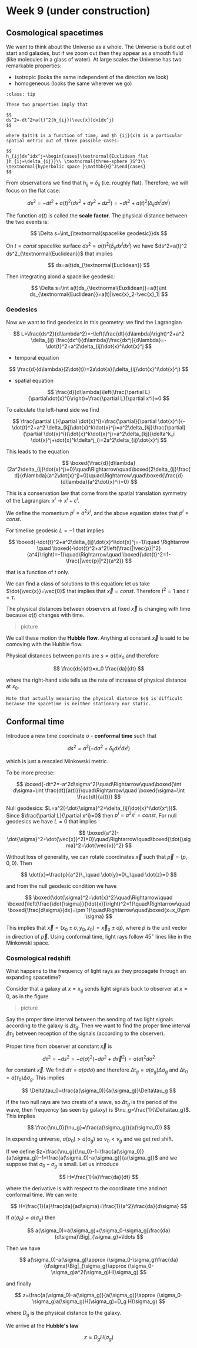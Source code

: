 # Week 9 (under construction)

## Cosmological spacetimes

We want to think about the Universe as a whole. The Universe is build out of start and galaxies, but if we zoom out then they appear as a smooth fluid (like molecules in a glass of water). At large scales the Universe has two remarkable properties:
- isotropic (looks the same independent of the direction we look)
- homogeneous (looks the same wherever we go)

```{admonition} Theorem
:class: tip

These two properties imply that

$$
ds^2=-dt^2+a(t)^2(h_{ij}(\vec{x})dxîdx^j)
$$

where $a(t)$ is a function of time, and $h_{ij}(x)$ is a particular spatial metric out of three possible cases:

$$
h_{ij}dx^idx^j=\begin{cases}\textnormal{Euclidean flat }h_{ij=\delta_{ij}}\\ \textnormal{three-sphere }S^3\\
\textnormal{hyperbolic space }\mathbb{H}^3\end{cases}
$$
```

From observations we find that $h_{ij}\approx \delta_{ij}$ (i.e. roughly flat). Therefore, we will focus on the flat case:

$$
ds^2=-dt^2+a(t)^2(dx^2+dy^2+dz^2)=-dt^2+a(t)^2(\delta_{ij}dx^idx^j)
$$

The function $a(t)$ is called the **scale factor**. The physical distance between the two events is:

$$
\Delta s=\int_{\textnormal{spacelike geodesic}}ds
$$

On $t=const$ spacelike surface $ds^2=a(t)^2(\delta_{ij}dx^idx^j)$ we have $ds^2=a(t)^2 ds^2_{\textnormal{Euclidean}}$ that implies

$$
ds=a(t)ds_{\textnormal{Euclidean}}
$$

Then integrating alond a spacelike geodesic:

$$
\Delta s=\int a(t)ds_{\textnormal{Euxlidean}}=a(t)\int ds_{\textnormal{Euclidean}}=a(t)|\vec{x}_2-\vec{x}_1|
$$

### Geodesics

Now we want to find geodesics in this geometry: we find the Lagrangian

$$
L=\frac{ds^2}{d\lambda^2}=-\left(\frac{dt}{d\lambda}\right)^2+a^2 \delta_{ij} \frac{dx^i}{d\lambda}\frac{dx^j}{d\lambda}=-\dot{t}^2+a^2\delta_{ij}\dot{x}^i\dot{x}^j
$$

- temporal equation

$$
\frac{d}{d\lambda}(2\dot{t})=2a\dot{a}(\delta_{ij}\dot{x}^i\dot{x}^j)
$$

- spatial equation

$$
\frac{d}{d\lambda}\left(\frac{\partial L}{\partial\dot{x}^i}\right)=\frac{\partial L}{\partial x^i}=0
$$

To calculate the left-hand side we find

$$
\frac{\partial L}{\partial \dot{x}^i}=\frac{\partial}{\partial \dot{x}^i}(-\dot{t}^2+a^2 \delta_{kj}\dot{x}^k\dot{x}^j)=a^2\delta_{kj}\frac{\partial}{\partial \dot{x}^i}(\dot{x}^k\dot{x}^j)=a^2\delta_{kj}(\delta^k_i \dot{x}^j+\dot{x}^k\delta^j_i)=2a^2\delta_{ij}\dot{x}^j
$$

This leads to the equation

$$
\boxed{\frac{d}{d\lambda}(2a^2\delta_{ij}\dot{x}^j)=0}\quad\Rightarrow\quad\boxed{2\delta_{ij}\frac{d}{d\lambda}(a^2\dot{x}^j)=0}\quad\Rightarrow\quad\boxed{\frac{d}{d\lambda}(a^2\dot{x}^i)=0}
$$

This is a conservation law that come from the spatial translation symmetry of the Lagrangian: $x^i\to x^i+c^i$.

We define the momentum $p^i=a^2\dot{x}^i$, and the above equation states that $p^i=const$.

For timelike geodesic $L=-1$ that implies

$$
\boxed{-\dot{t}^2+a^2\delta_{ij}\dot{x}^i\dot{x}^j=-1}\quad \Rightarrow \quad \boxed{-\dot{t}^2+a^2\left(\frac{|\vec{p}|^2}{a^4}\right)=-1}\quad\Rightarrow\quad \boxed{\dot{t}^2=1-\frac{|\vec{p}|^2}{a^2}}
$$

that is a function of $t$ only.

We can find a class of solutions to this equation: let us take $\dot{\vec{x}}=\vec{0}$ that implies that $\vec{x}=const$. Therefore $\dot{t}^2=1$ and $t=\tau$.

The physical distances between observers at fixed $\vec{x}$ is changing with time because $a(t)$ changes with time.

>picture

We call these motion the **Hubble flow**. Anything at constant $\vec{x}$ is said to be comoving with the Hubble flow.

Physical distances between points are $s=a(t)x_0$ and therefore

$$
\frac{ds}{dt}=x_0 \frac{da}{dt}
$$

where the right-hand side tells us the rate of increase of physical distance at $x_0$.

```{note}
Note that actually measuring the physical distance $s$ is difficult because the spacetime is neither stationary nor static.
```

## Conformal time

Introduce a new time coordinate $\sigma$ - **conformal time** such that

$$
ds^2=a^2(-d\sigma^2+\delta_{ij}dx^idx^j)
$$

which is just a rescaled Minkowski metric.

To be more precise:

$$
\boxed{-dt^2=-a^2d\sigma^2}\quad\Rightarrow\quad\boxed{\int d\sigma=\int \frac{dt}{a(t)}}\quad\Rightarrow\quad \boxed{\sigma=\int \frac{dt}{a(t)}}
$$

Null geodesics: $L=a^2(-\dot{\sigma}^2+\delta_{ij}\dot{x}^i\dot{x^j})$. Since $\frac{\partial L}{\partial x^i}=0$ then $p^i=a^2 \dot{x}^i=const$. For null geodesics we have $L=0$ that implies

$$
\boxed{a^2(-\dot{\sigma}^2+\dot{\vec{x}}^2)=0}\quad\Rightarrow\quad\boxed{\dot{\sigma}^2=\dot{\vec{x}}^2}
$$

Without loss of generality, we can rotate coordinates $\vec{x}$ such that $\vec{p}=(p,0,0)$. Then

$$
\dot{x}=\frac{p}{a^2}\,,\quad \dot{y}=0\,,\quad \dot{z}=0
$$

and from the null geodesic condition we have

$$
\boxed{\dot{\sigma}^2=\dot{x}^2}\quad\Rightarrow\quad \boxed{\left(\frac{\dot{\sigma}}{\dot{x}}\right)^2=1}\quad\Rightarrow\quad \boxed{\frac{d\sigma}{dx}=\pm 1}\quad\Rightarrow\quad\boxed{x=x_0\pm \sigma}
$$

This implies that $\vec{x}=(x_0\pm \sigma,y_0,z_0)=\vec{x}_0\pm \sigma \hat{p}$, where $\hat{p}$ is the unit vector in direction of $\vec{p}$. Using conformal time, light rays follow $45^\circ$ lines like in the Minkowski space.

### Cosmological redshift

What happens to the frequency of light rays as they propagate through an expanding spacetime?

Consider that a galaxy at $x=x_g$ sends light signals back to observer at $x=0$, as in the figure.

>picture

Say the proper time interval between the sending of two light signals according to the galaxy is $\Delta\tau_g$. Then we want to find the proper time interval $\Delta\tau_0$ between reception of the signals (according to the observer).

Proper time from observer at constant $\vec{x}$ is

$$
d\tau^2=-ds^2=-a(\sigma)^2(-d\sigma^2+d\vec{x}^2)=a(\sigma)^2 d\sigma^2
$$

for constant $\vec{x}$. We find $d\tau=a(\sigma d\sigma)$ and therefore $\Delta \tau_g=a(\sigma_g)\Delta\sigma_g$ and $\Delta \tau_0=a(\tau_0)\Delta\sigma_g$. This implies

$$
\Delta\tau_0=\frac{a(\sigma_0)}{a(\sigma_g)}\Delta\tau_g
$$

if the two null rays are two crests of a wave, so $\Delta\tau_g$ is the period of the wave, then frequency (as seen by galaxy) is $\nu_g=\frac{1}{\Delta\tau_g}$. This implies

$$
\frac{\nu_0}{\nu_g}=\frac{a(\sigma_g)}{a(\sigma_0)}
$$

In expending universe, $a(\sigma_0)>a(\sigma_g)$ so $\nu_0<\nu_g$ and we get red shift.

If we define $z=\frac{\nu_g}{\nu_0}-1=\frac{a(\sigma_0)}{a(\sigma_g)}-1=\frac{a(\sigma_0)-a(\sigma_g)}{a(\sigma_g)}$ and we suppose that $\sigma_0-\sigma_g$ is small. Let us introduce

$$
H=\frac{1}{a}\frac{da}{dt}
$$

where the derivative is with respect to the coordinate time and not conformal time. We can write

$$
H=\frac{1}{a}\frac{da}{ad\sigma}=\frac{1}{a^2}\frac{da}{d\sigma}
$$

If $a(\sigma_0)\approx a(\sigma_g)$ then

$$
a(\sigma_0)=a(\sigma_g)+(\sigma_0-\sigma_g)\frac{da}{d\sigma}\Big|_{\sigma_g}+\ldots
$$

Then we have

$$
a(\sigma_0)-a(\sigma_g)\approx (\sigma_0-\sigma_g)\frac{da}{d\sigma}\Big|_{\sigma_g}\approx (\sigma_0-\sigma_g)a^2(\sigma_g)H(\sigma_g)
$$

and finally

$$
z=\frac{a(\sigma_0)-a(\sigma_g)}{a(\sigma_g)}\approx (\sigma_0-\sigma_g)a(\sigma_g)H(\sigma_g)=D_g H(\sigma_g)
$$

where $D_g$ is the physical distance to the galaxy.

We arrive at the **Hubble's law**

$$
z\approx D_g H(\sigma_g)
$$
